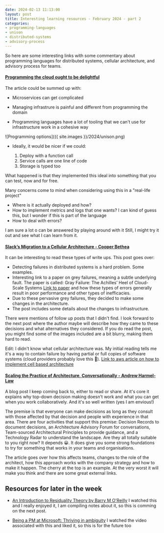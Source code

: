 ```yaml
---
date: 2024-02-13 11:13:00
layout: post
title: Interesting learning resources - February 2024 - part 2
categories:
- programming-languages
- unison
- distributed-systems
- advisory-process
---
```



So here are some interesting links with some commentary about programming languages for distributed systems, cellular architecture, and advisory process for teams.


#### [Programming the cloud ought to be delightful](https://web.archive.org/web/20240212160042/https://www.unison.cloud/our-approach/) 

The article could be summed up with:


* Microservices can get complicated 

* Managing infrastrure is painful and different from programming the domain

* Programming languages have a lot of tooling that we can't use for infrastructure work in a cohesive way

![Programming options]({{ site.images }}/2024/unison.png)

* Ideally, it would be nicer if we could:

    1.  Deploy with a function call
    1.  Service calls are one line of code
    1.  Storage is typed too

What happened is that they implemented this ideal into something that you can test, now and for free.

Many concerns come to mind when considering using this in a "real-life project"
* Where is it actually deployed and how? 
* How to implement metrics and logs that one wants? I can kind of guess this, but I wonder if this is part of the language
* How to deal with errors? 

I am sure a lot o can be answered by playing around with it 
Still,  I might try it out and see what I can learn from it.  



#### [Slack’s Migration to a Cellular Architecture - Cooper Bethea](https://web.archive.org/web/20240213115847/https://slack.engineering/slacks-migration-to-a-cellular-architecture/) 

It can be interesting to read these types of write ups. This post goes over:

*   Detecting failures in distributed systems is a hard problem. Some examples.  
*   Interesting link to a paper on grey failures, meaning a subtle underlying fault. The paper is called: Gray Failure: The Achilles’ Heel of Cloud-Scale Systems [Link to paper](https://www.microsoft.com/en-us/research/wp-content/uploads/2017/06/paper-1.pdf) and how these types of errors generally result in poor performance and other types of inefficacies.
*   Due to these pervasive grey failures, they decided to make some changes in the architecture. 
*   The post includes some details about the changes to infrastructure. 


There were mentions of follow up posts that I didn't find. I look forward to the next post where the author maybe will describe how they came to these decisions and what alternatives they considered.
If you do read the post, you might find some of the images included are a bit blurry, making them hard to read.

Edit: I didn't know what cellular architecture was. My initial reading tells me it's a way to contain failure by having partial or full copies of software systems (cloud providers probably love this 💸). [Link to aws article on how to implement cell based architecture](https://aws.amazon.com/solutions/guidance/cell-based-architecture-on-aws/)
 

#### [Scaling the Practice of Architecture, Conversationally - Andrew Harmel-Law](https://web.archive.org/save/https://martinfowler.com/articles/scaling-architecture-conversationally.html) 

A blog post I keep coming back to, either to read or share. At it's core it explains why top-down decision making doesn't work and what you can get when you work collaboratively. And it's so well written (yes I am envious!)

The premise is that everyone can make decisions as long as they consult with those affected by that decision and people with experience in that area. There are four activities that support this premise:  Decision Records to document decisions, an Architecture Advisory Forum for conversations, Team-sourced Architectural Principles to provide guidance, and a Technology Radar to understand the landscape. Are they all totally suitable to you right now? It depends 😀. It does give you some strong foundations to try for something that works in your teams and organisations.

The article goes over how this affects teams, changes to the role of the architect, how this approach works with the company strategy and how to make it happen. The cherry at the top is an example. At the very worst it will make you think and there are some great external links.



## Resources for later in the week

* [An Introduction to Residuality Theory by Barry M O'Reilly](https://virtualddd.com/sessions/83) I watched this and I really enjoyed it,  I am compiling notes about it, so this is comming on the next post.

* [Being a PM at Microsoft: Thriving in ambiguity](https://ssbipolar.com/2024/01/29/being-a-pm-at-microsoft-thriving-in-ambiguity/) I watched the video associated with this and liked it, so this is for the future too

